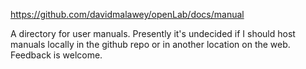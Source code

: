 https://github.com/davidmalawey/openLab/docs/manual

A directory for user manuals. Presently it's undecided if I should host manuals locally in the github repo or in another location on the web.  Feedback is welcome.
